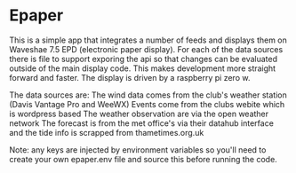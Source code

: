 # Epaper
This is a simple app that integrates a number of feeds and displays them on Waveshae 7.5 EPD (electronic paper display). For each of the data sources there is file to support exporing the api so that changes can be evaluated outside of the main display code. This makes development more straight forward and faster. The display is driven by a raspberry pi zero w.

The data sources are:
  The wind data comes from the club's weather station (Davis Vantage Pro and WeeWX)
  Events come from the clubs webite which is wordpress based
  The weather observation are via the open weather network
  The forecast is from the met office's via their datahub interface
  and the tide info is scrapped from thametimes.org.uk

Note: any keys are injected by environment variables so you'll need to create your own epaper.env file and source this before running the code.
